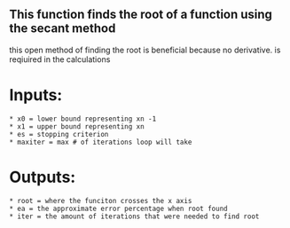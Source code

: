 ## This function finds the root of a function using the secant method
this open method of finding the root is beneficial because no derivative. is reqiuired in the calculations
# Inputs: 
    * x0 = lower bound representing xn -1 
    * x1 = upper bound representing xn 
    * es = stopping criterion
    * maxiter = max # of iterations loop will take 
# Outputs:
    * root = where the funciton crosses the x axis 
    * ea = the approximate error percentage when root found
    * iter = the amount of iterations that were needed to find root 
